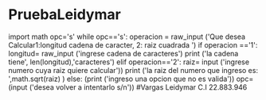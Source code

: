 # PruebaLeidymar
import math 
opc='s'
while opc=='s':
	operacion = raw_input ('Que desea Calcular1:longitud cadena de caracter, 2: raiz cuadrada ')
	if operacion =='1':
		longitud= raw_input ('ingrese cadena de caracteres')
		print ('la cadena tiene', len(longitud),'caracteres')
	elif operacion=='2':
		raiz= input ('ingrese numero cuya raiz quiere calcular'))
		print ('la raiz del numero que ingreso es: ',math.sqrt(raiz) )
	else:
		(print ('ingreso una opcion que no es valida'))
		opc= (input ('desea volver a intentarlo s/n'))
		#Vargas Leidymar C.I 22.883.946

